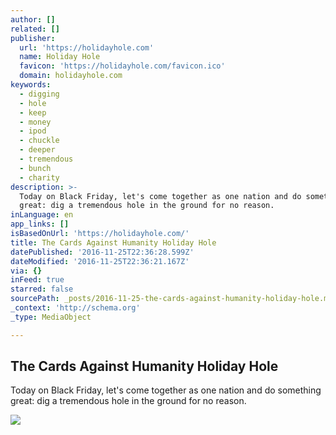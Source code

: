 ```yaml
---
author: []
related: []
publisher:
  url: 'https://holidayhole.com'
  name: Holiday Hole
  favicon: 'https://holidayhole.com/favicon.ico'
  domain: holidayhole.com
keywords:
  - digging
  - hole
  - keep
  - money
  - ipod
  - chuckle
  - deeper
  - tremendous
  - bunch
  - charity
description: >-
  Today on Black Friday, let's come together as one nation and do something
  great: dig a tremendous hole in the ground for no reason.
inLanguage: en
app_links: []
isBasedOnUrl: 'https://holidayhole.com/'
title: The Cards Against Humanity Holiday Hole
datePublished: '2016-11-25T22:36:28.599Z'
dateModified: '2016-11-25T22:36:21.167Z'
via: {}
inFeed: true
starred: false
sourcePath: _posts/2016-11-25-the-cards-against-humanity-holiday-hole.md
_context: 'http://schema.org'
_type: MediaObject

---
```

<article style=""><h1>The Cards Against Humanity Holiday Hole</h1><p>Today on Black Friday, let's come together as one nation and do something great: dig a tremendous hole in the ground for no reason.</p><img src="https://dam1zmg9d677b.cloudfront.net/assets/hole_facebook-c3bc61f090f1607b09af97e132f391c4.jpg" /></article>